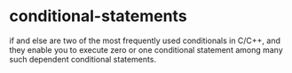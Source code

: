 # conditional-statements
if and else are two of the most frequently used conditionals in C/C++, and they enable you to execute zero or one conditional statement among many such dependent conditional statements.
